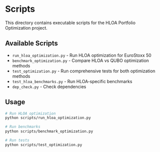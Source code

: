 # Scripts

This directory contains executable scripts for the HLOA Portfolio Optimization project.

## Available Scripts

- `run_hloa_optimization.py` - Run HLOA optimization for EuroStoxx 50
- `benchmark_optimization.py` - Compare HLOA vs QUBO optimization methods
- `test_optimization.py` - Run comprehensive tests for both optimization methods
- `test_hloa_benchmarks.py` - Run HLOA-specific benchmarks
- `dep_check.py` - Check dependencies

## Usage

```bash
# Run HLOA optimization
python scripts/run_hloa_optimization.py

# Run benchmarks
python scripts/benchmark_optimization.py

# Run tests
python scripts/test_optimization.py
```
